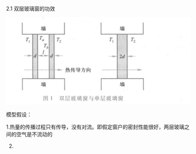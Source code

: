 2.1 双层玻璃窗的功效

![](./assets/upload_0c2664552570453a5710c84bddf8ca33.png)

模型假设：

1.热量的传播过程只有传导，没有对流。即假定窗户的密封性能很好，两层玻璃之间的空气是不流动的

2.

